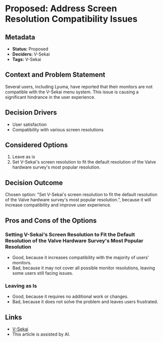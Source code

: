 # Proposed: Address Screen Resolution Compatibility Issues

## Metadata

- **Status:** Proposed
- **Deciders:** V-Sekai
- **Tags:** V-Sekai

## Context and Problem Statement

Several users, including Lyuma, have reported that their monitors are not compatible with the V-Sekai menu system. This issue is causing a significant hindrance in the user experience.

## Decision Drivers

- User satisfaction
- Compatibility with various screen resolutions

## Considered Options

1. Leave as is
2. Set V-Sekai's screen resolution to fit the default resolution of the Valve hardware survey's most popular resolution.

## Decision Outcome

Chosen option: "Set V-Sekai's screen resolution to fit the default resolution of the Valve hardware survey's most popular resolution.", because it will increase compatibility and improve user experience.

## Pros and Cons of the Options

### Setting V-Sekai's Screen Resolution to Fit the Default Resolution of the Valve Hardware Survey's Most Popular Resolution

- Good, because it increases compatibility with the majority of users' monitors.
- Bad, because it may not cover all possible monitor resolutions, leaving some users still facing issues.

### Leaving as Is

- Good, because it requires no additional work or changes.
- Bad, because it does not solve the problem and leaves users frustrated.

## Links

- [V-Sekai](https://v-sekai.org/)
- This article is assisted by AI.
